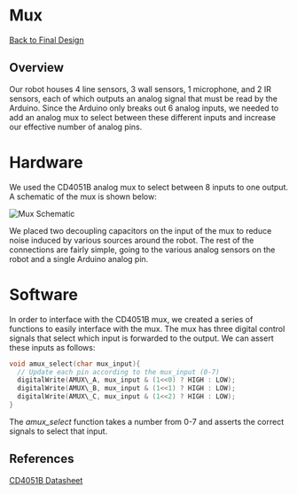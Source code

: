 # Mux

[Back to Final Design](https://nas256.github.io/ece3400_team13/Final_Design)

## Overview

Our robot houses 4 line sensors, 3 wall sensors, 1 microphone, and 2 IR sensors, each of which outputs an analog signal that must be read by the Arduino. Since the Arduino only breaks out 6 analog inputs, we needed to add an analog mux to select between these different inputs and increase our effective number of analog pins. 

# Hardware

We used the CD4051B analog mux to select between 8 inputs to one output. A schematic of the mux is shown below:

![Mux Schematic](https://i.imgur.com/4wrk3EY.png)

We placed two decoupling capacitors on the input of the mux to reduce noise induced by various sources around the robot. The rest of the connections are fairly simple, going to the various analog sensors on the robot and a single Arduino analog pin.

# Software

In order to interface with the CD4051B mux, we created a series of functions to easily interface with the mux. The mux has three digital control signals that select which input is forwarded to the output. We can assert these inputs as follows: 

```cpp
void amux_select(char mux_input){
  // Update each pin according to the mux_input (0-7)
  digitalWrite(AMUX\_A, mux_input & (1<<0) ? HIGH : LOW);
  digitalWrite(AMUX\_B, mux_input & (1<<1) ? HIGH : LOW);
  digitalWrite(AMUX\_C, mux_input & (1<<2) ? HIGH : LOW);
}
```

The _amux\_select_ function takes a number from 0-7 and asserts the correct signals to select that input.


## References

[CD4051B Datasheet](http://www.ti.com/lit/ds/symlink/cd4051b.pdf)
